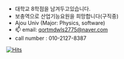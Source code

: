 -   대학교 8학점을 남겨두고있습니다.
-   보충역으로 산업기능요원을 희망합니다(구직중)
-   Ajou Univ (Major: Physics, software)
- 📫 email: qortmdwls2775@naver.com
-    call number : 010-2127-8387

[![Hits](https://hits.seeyoufarm.com/api/count/incr/badge.svg?url=https%3A%2F%2Fgithub.com%2FBaxDailyGit&count_bg=%23707070&title_bg=%23555555&icon=github.svg&icon_color=%23E7E7E7&title=hits&edge_flat=false)](https://hits.seeyoufarm.com)



